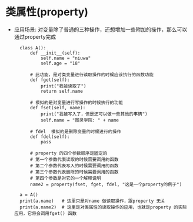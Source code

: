 # 类属性(property)
- 应用场景: 对变量除了普通的三种操作，还想增加一些附加的操作，那么可以通过property完成
    
        class A():
            def __init__(self):
                self.name = "niuwa"
                self.age = "18"
                
            # 此功能，是对类变量进行读取操作的时候应该执行的函数功能
            def fget(self):
                print("我被读取了")
                return self.name
                
            # 模拟的是对变量进行写操作的时候执行的功能
            def fset(self, name):
                print("我被写入了，但是还可以做一些其他的事情")
                self.name = "图灵学院: " + name
                
            # fdel  模拟的是删除变量的时候进行的操作
            def fdel(self):
                pass
                
            # property 的四个参数顺序是固定的
            # 第一个参数代表读取的时候需要调用的函数
            # 第二个参数代表写入的时候需要调用的函数
            # 第三个参数代表删除的时候需要调用的函数
            # 第四个参数是对它的一个解释说明
            name2 = property(fset, fget, fdel, "这是一个property的例子")
            
        a = A()
        print(a.name)   # 这里只是对name 做读取操作，跟property 无关
        print(a.name2)  # 这里是对类属性的读取操作的应用，也就是property 的实际应用，它将会调用fget() 函数
    
